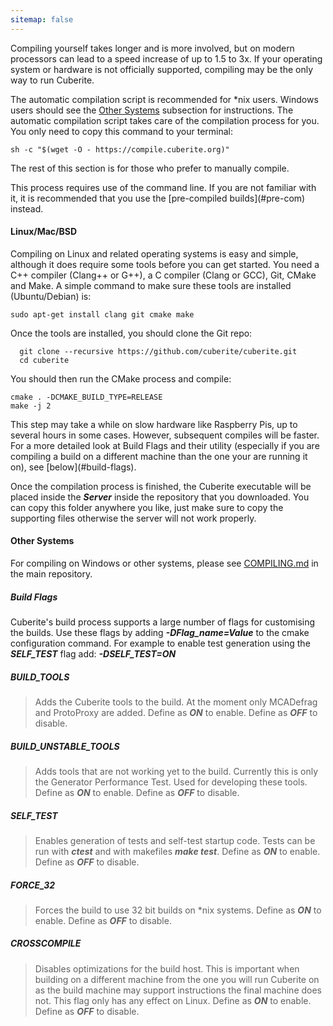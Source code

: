 ```yaml
---
sitemap: false
---
```

Compiling yourself takes longer and is more involved, but on modern processors can lead to a speed increase of up to 1.5 to 3x. If your operating system or hardware is not officially supported, compiling may be the only way to run Cuberite.

The automatic compilation script is recommended for *nix users. Windows users should see the [Other Systems](#other-systems) subsection for instructions. The automatic compilation script takes care of the compilation process for you. You only need to copy this command to your terminal:

    sh -c "$(wget -O - https://compile.cuberite.org)"

The rest of this section is for those who prefer to manually compile.

<aside class="warnbox">
	This process requires use of the command line. If you are not familiar with it, it is recommended that you use the [pre-compiled builds](#pre-com) instead.
</aside>

#### Linux/Mac/BSD
Compiling on Linux and related operating systems is easy and simple, although it does require some tools before you can get started. You need a C++ compiler (Clang++ or G++), a C compiler (Clang or GCC), Git, CMake and Make. A simple command to make sure these tools are installed (Ubuntu/Debian) is:

    sudo apt-get install clang git cmake make

Once the tools are installed, you should clone the Git repo:

      git clone --recursive https://github.com/cuberite/cuberite.git  
      cd cuberite

You should then run the CMake process and compile:

    cmake . -DCMAKE_BUILD_TYPE=RELEASE  
    make -j 2

<aside class="warnbox">
	This step may take a while on slow hardware like Raspberry Pis, up to several hours in some cases. However, subsequent compiles will be faster.
</aside>

<aside class="infobox">
	For a more detailed look at Build Flags and their utility (especially if you are compiling a build on a different machine than the one your are running it on), see [below](#build-flags).
</aside>

Once the compilation process is finished, the Cuberite executable will be placed inside the ***Server*** inside the repository that you downloaded. You can copy this folder anywhere you like, just make sure to copy the supporting files otherwise the server will not work properly.

#### Other Systems
For compiling on Windows or other systems, please see [COMPILING.md](https://github.com/cuberite/cuberite/blob/master/COMPILING.md) in the main repository.

##### Build Flags
Cuberite's build process supports a large number of flags for customising the builds. Use these flags by adding ***-DFlag_name=Value*** to the cmake configuration command. For example to enable test generation using the ***SELF_TEST*** flag add: ***-DSELF_TEST=ON***

##### BUILD_TOOLS
> Adds the Cuberite tools to the build. At the moment only MCADefrag and ProtoProxy are added. Define as ***ON*** to enable. Define as ***OFF*** to disable.

##### BUILD_UNSTABLE_TOOLS
> Adds tools that are not working yet to the build. Currently this is only the Generator Performance Test. Used for developing these tools. Define as ***ON*** to enable. Define as ***OFF*** to disable.

##### SELF_TEST
> Enables generation of tests and self-test startup code. Tests can be run with ***ctest*** and with makefiles ***make test***. Define as ***ON*** to enable. Define as ***OFF*** to disable.
		
##### FORCE_32
> Forces the build to use 32 bit builds on *nix systems. Define as ***ON*** to enable. Define as ***OFF*** to disable.

##### CROSSCOMPILE
> Disables optimizations for the build host. This is important when building on a different machine from the one you will run Cuberite on as the build machine may support instructions the final machine does not. This flag only has any effect on Linux. Define as ***ON*** to enable. Define as ***OFF*** to disable.
